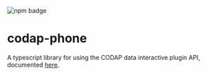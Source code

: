 ![npm badge](https://img.shields.io/npm/v/codap-phone)

# codap-phone

A typescript library for using the CODAP data interactive plugin API, documented
[here](https://github.com/concord-consortium/codap/wiki/CODAP-Data-Interactive-Plugin-API).

